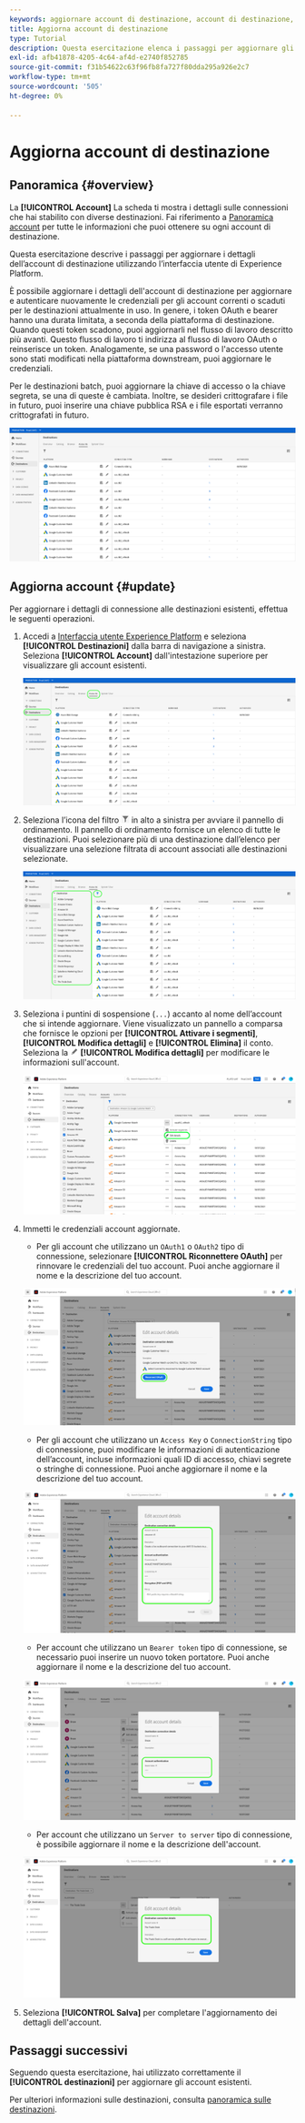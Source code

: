 ```yaml
---
keywords: aggiornare account di destinazione, account di destinazione, come aggiornare account, aggiornare destinazione
title: Aggiorna account di destinazione
type: Tutorial
description: Questa esercitazione elenca i passaggi per aggiornare gli account di destinazione nell'interfaccia utente di Adobe Experience Platform
exl-id: afb41878-4205-4c64-af4d-e2740f852785
source-git-commit: f31b54622c63f96fb8fa727f80dda295a926e2c7
workflow-type: tm+mt
source-wordcount: '505'
ht-degree: 0%

---
```


# Aggiorna account di destinazione

## Panoramica {#overview}

La **[!UICONTROL Account]** La scheda ti mostra i dettagli sulle connessioni che hai stabilito con diverse destinazioni. Fai riferimento a [Panoramica account](../ui/destinations-workspace.md#accounts) per tutte le informazioni che puoi ottenere su ogni account di destinazione.

Questa esercitazione descrive i passaggi per aggiornare i dettagli dell’account di destinazione utilizzando l’interfaccia utente di Experience Platform.

È possibile aggiornare i dettagli dell&#39;account di destinazione per aggiornare e autenticare nuovamente le credenziali per gli account correnti o scaduti per le destinazioni attualmente in uso. In genere, i token OAuth e bearer hanno una durata limitata, a seconda della piattaforma di destinazione. Quando questi token scadono, puoi aggiornarli nel flusso di lavoro descritto più avanti. Questo flusso di lavoro ti indirizza al flusso di lavoro OAuth o reinserisce un token. Analogamente, se una password o l&#39;accesso utente sono stati modificati nella piattaforma downstream, puoi aggiornare le credenziali.

Per le destinazioni batch, puoi aggiornare la chiave di accesso o la chiave segreta, se una di queste è cambiata. Inoltre, se desideri crittografare i file in futuro, puoi inserire una chiave pubblica RSA e i file esportati verranno crittografati in futuro.

![Scheda Account](../assets/ui/update-accounts/destination-accounts.png)

## Aggiorna account {#update}

Per aggiornare i dettagli di connessione alle destinazioni esistenti, effettua le seguenti operazioni.

1. Accedi a [Interfaccia utente Experience Platform](https://platform.adobe.com/) e seleziona **[!UICONTROL Destinazioni]** dalla barra di navigazione a sinistra. Seleziona **[!UICONTROL Account]** dall&#39;intestazione superiore per visualizzare gli account esistenti.

   ![Scheda Account](../assets/ui/update-accounts/accounts-tab.png)

2. Seleziona l’icona del filtro ![Icona Filtro](../assets/ui/update-accounts/filter.png) in alto a sinistra per avviare il pannello di ordinamento. Il pannello di ordinamento fornisce un elenco di tutte le destinazioni. Puoi selezionare più di una destinazione dall’elenco per visualizzare una selezione filtrata di account associati alle destinazioni selezionate.

   ![Filtrare gli account di destinazione](../assets/ui/update-accounts/filter-accounts.png)

3. Seleziona i puntini di sospensione (`...`) accanto al nome dell’account che si intende aggiornare. Viene visualizzato un pannello a comparsa che fornisce le opzioni per **[!UICONTROL Attivare i segmenti]**, **[!UICONTROL Modifica dettagli]** e **[!UICONTROL Elimina]** il conto. Seleziona la ![Pulsante Modifica dettagli](../assets/ui/workspace/pencil-icon.png) **[!UICONTROL Modifica dettagli]** per modificare le informazioni sull&#39;account.

   ![Modifica account](../assets/ui/update-accounts/accounts-edit.png)

4. Immetti le credenziali account aggiornate.

   * Per gli account che utilizzano un `OAuth1` o `OAuth2` tipo di connessione, selezionare **[!UICONTROL Riconnettere OAuth]** per rinnovare le credenziali del tuo account. Puoi anche aggiornare il nome e la descrizione del tuo account.

   ![Modifica dettagli OAuth](../assets/ui/update-accounts/edit-details-oauth.png)

   * Per gli account che utilizzano un `Access Key` o `ConnectionString` tipo di connessione, puoi modificare le informazioni di autenticazione dell’account, incluse informazioni quali ID di accesso, chiavi segrete o stringhe di connessione. Puoi anche aggiornare il nome e la descrizione del tuo account.

   ![Modifica dettagli Chiave di accesso](../assets/ui/update-accounts/edit-details-key.png)

   * Per account che utilizzano un `Bearer token` tipo di connessione, se necessario puoi inserire un nuovo token portatore. Puoi anche aggiornare il nome e la descrizione del tuo account.

   ![Modifica dettagli Token portatore](../assets/ui/update-accounts/edit-details-bearer.png)

   * Per account che utilizzano un `Server to server` tipo di connessione, è possibile aggiornare il nome e la descrizione dell&#39;account.

   ![Modifica dettagli Server-to-server](../assets/ui/update-accounts/edit-details-s2s.png)

5. Seleziona **[!UICONTROL Salva]** per completare l&#39;aggiornamento dei dettagli dell&#39;account.

## Passaggi successivi

Seguendo questa esercitazione, hai utilizzato correttamente il **[!UICONTROL destinazioni]** per aggiornare gli account esistenti.

Per ulteriori informazioni sulle destinazioni, consulta [panoramica sulle destinazioni](../catalog/overview.md).